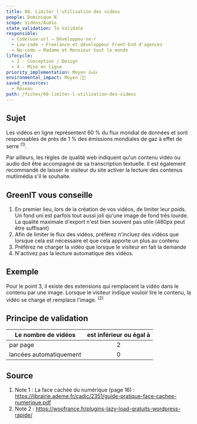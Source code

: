```yaml
---
title: 08. Limiter l'utilisation des vidéos
people: Dominique N.
scope: Vidéos/Audio
state_validation: To Validate
responsible:
  - Code(use·ur) → Développeu·se·r
  - Low-code → Freelance et développeur Front-End d'agences
  - No-code → Madame et Monsieur tout le monde
lifecycle: 
  - 2 - Conception / Design
  - 4 - Mise en ligne
priority_implementation: Moyen 👍👍
environmental_impact: Moyen 🌱🌱
saved_resources: 
  - Réseau
path: /fiches/08-limiter-l-utilisation-des-videos
---
```


## Sujet

Les vidéos en ligne représentent 60 % du flux mondial de données et sont responsables de près de 1 % des émissions mondiales de gaz à effet de serre <sup>(1)</sup>.

Par ailleurs, les règles de qualité web indiquent qu'un contenu vidéo ou audio doit être accompagné de sa transcription textuelle. Il est également recommandé de laisser le visiteur du site activer la lecture des contenus mutlimédia s'il le souhaite.

## GreenIT vous conseille

1.  En premier lieu, lors de la création de vos vidéos, de limiter leur poids. Un fond uni est parfois tout aussi joli qu'une image de fond très lourde. La qualité maximale d'export n'est bien souvent pas utile (480px peut être suffisant)
2.  Afin de limiter le flux des vidéos, préférez n'incluez des vidéos que lorsque cela est nécessaire et que cela apporte un plus au contenu
3.  Préférez ne charger la vidéo que lorsque le visiteur en fait la demande
4.  N'activez pas la lecture automatique des vidéos.

## Exemple

Pour le point 3, il existe des extensions qui remplacent la vidéo dans le contenu par une image. Lorsque le visiteur indique vouloir lire le contenu, la vidéo se charge et remplace l'image. <sup>(2)</sup>

## Principe de validation

| Le nombre de vidéos | est inférieur ou égal à |
| ------------- | :---------------------: |
|  par page        |            2            |
|  lancées automatiquement        |            0            |


## Source

1. Note 1 : La face cachée du numérique (page 16) : <https://librairie.ademe.fr/cadic/2351/guide-pratique-face-cachee-numerique.pdf>
2. Note 2 : <https://woofrance.fr/plugins-lazy-load-gratuits-wordpress-rapide/>